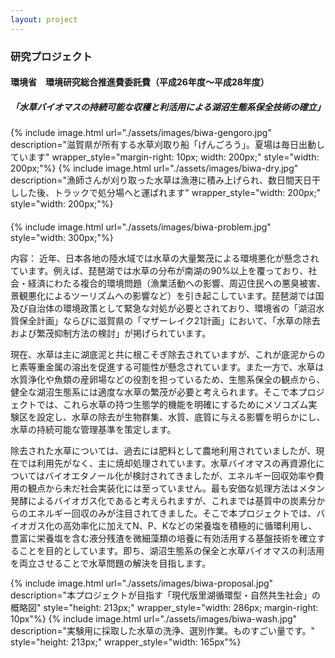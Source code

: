 ```yaml
---
layout: project
---
```

### 研究プロジェクト

#### 環境省　環境研究総合推進費委託費（平成26年度～平成28年度）

##### 「水草バイオマスの持続可能な収穫と利活用による湖沼生態系保全技術の確立」

<div style="display: flex; flex-wrap: wrap; justify-content: center; margin-bottom: 20px;">
{% include image.html url="./assets/images/biwa-gengoro.jpg" description="滋賀県が所有する水草刈取り船「げんごろう」。夏場は毎日出動しています" wrapper_style="margin-right: 10px; width: 200px;" style="width: 200px;"%}
{% include image.html url="./assets/images/biwa-dry.jpg" description="漁師さんが刈り取った水草は漁港に積み上げられ、数日間天日干しした後、トラックで処分場へと運ばれます" wrapper_style="width: 200px;" style="width: 200px;"%}
</div>

{% include image.html url="./assets/images/biwa-problem.jpg" style="width: 300px;"%}


内容：
近年、日本各地の陸水域では水草の大量繁茂による環境悪化が懸念されています。例えば、琵琶湖では水草の分布が南湖の90%以上を覆っており、社会・経済にわたる複合的環境問題（漁業活動への影響、周辺住民への悪臭被害、景観悪化によるツーリズムへの影響など）を引き起こしています。琵琶湖では国及び自治体の環境政策として緊急な対処が必要とされており、環境省の「湖沼水質保全計画」ならびに滋賀県の「マザーレイク21計画」において、「水草の除去および繁茂抑制方法の検討」が掲げられています。

現在、水草は主に湖底泥と共に根こそぎ除去されていますが、これが底泥からのヒ素等重金属の溶出を促進する可能性が懸念されています。また一方で、水草は水質浄化や魚類の産卵場などの役割を担っているため、生態系保全の観点から、健全な湖沼生態系には適度な水草の繁茂が必要と考えられます。そこで本プロジェクトでは、これら水草の持つ生態学的機能を明確にするためにメソコズム実験区を設定し、水草の除去が生物群集、水質、底質に与える影響を明らかにし、水草の持続可能な管理基準を策定します。

除去された水草については、過去には肥料として農地利用されていましたが、現在では利用先がなく、主に焼却処理されています。水草バイオマスの再資源化についてはバイオエタノール化が検討されてきましたが、エネルギー回収効率や費用の観点から未だ社会実装化には至っていません。最も安価な処理方法はメタン発酵によるバイオガス化であると考えられますが、これまでは基質中の炭素分からのエネルギー回収のみが注目されてきました。そこで本プロジェクトでは、バイオガス化の高効率化に加えてN、P、Kなどの栄養塩を積極的に循環利用し、豊富に栄養塩を含む液分残渣を微細藻類の培養に有効活用する基盤技術を確立することを目的としています。即ち、湖沼生態系の保全と水草バイオマスの利活用を両立させることで水草問題の解決を目指します。

<div style="display: flex; flex-wrap: wrap; justify-content: center; margin-bottom: 20px;">
{% include image.html url="./assets/images/biwa-proposal.jpg" description="本プロジェクトが目指す「現代版里湖循環型・自然共生社会」の概略図" style="height: 213px;" wrapper_style="width: 286px; margin-right: 10px"%}
{% include image.html url="./assets/images/biwa-wash.jpg" description="実験用に採取した水草の洗浄、選別作業。ものすごい量です。" style="height: 213px;" wrapper_style="width: 165px"%}
</div>